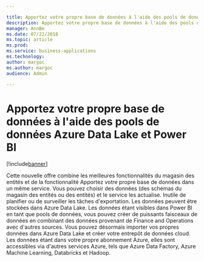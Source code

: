 ```yaml
---

title: Apportez votre propre base de données à l'aide des pools de données Azure Data Lake et Power BI 
description: Apportez votre propre base de données à l'aide des pools de données Azure Data Lake et Power BI 
manager: AnnBe 
ms.date: 07/22/2018 
ms.topic: article 
ms.prod: 
ms.service: business-applications 
ms.technology: 
author: margoc 
ms.author: margoc 
audience: Admin

---
```

#  <a name="bring-your-own-database-using-azure-data-lake-and-power-bi-data-pools"></a>Apportez votre propre base de données à l'aide des pools de données Azure Data Lake et Power BI

[!include[banner](../../includes/banner.md)]

Cette nouvelle offre combine les meilleures fonctionnalités du magasin des entités et de la fonctionnalité Apportez votre propre base de données dans un même service. Vous pouvez choisir des données (des schémas du magasin des entités ou des entités) et le service les actualise. Inutile de planifier ou de surveiller les tâches d'exportation. Les données peuvent être stockées dans Azure Data Lake. Les données étant visibles dans Power BI en tant que pools de données, vous pouvez créer de puissants faisceaux de données en combinant des données provenant de Finance and Operations avec d'autres sources. Vous pouvez désormais importer vos propres données dans Azure Data Lake et créer votre entrepôt de données cloud. Les données étant dans votre propre abonnement Azure, elles sont accessibles via d'autres services Azure, tels que Azure Data Factory, Azure Machine Learning, Databricks et Hadoop.

